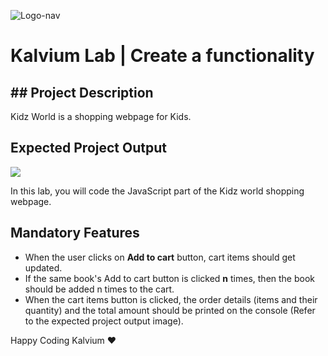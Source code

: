 ![Logo-nav](https://s3.ap-south-1.amazonaws.com/kalvi-education.github.io/front-end-web-development/Kalvium-Logo.png)

# Kalvium Lab | Create a functionality

## ## Project Description
Kidz World is a shopping webpage for Kids.

## Expected Project Output

![](https://s3.ap-south-1.amazonaws.com/kalvi-education.github.io/front-end-web-development/kidz-world-functional-part1.gif)


In this lab, you will code the JavaScript part of the Kidz world shopping webpage.




## Mandatory Features 
- When the user clicks on **Add to cart** button, cart items should get updated.
- If the same book's Add to cart button is clicked **n** times, then the book should be added n times to the cart.
- When the cart items button is clicked, the order details (items and their quantity) and the total amount should be printed on the console (Refer to the expected project output image).


Happy Coding Kalvium ❤️
